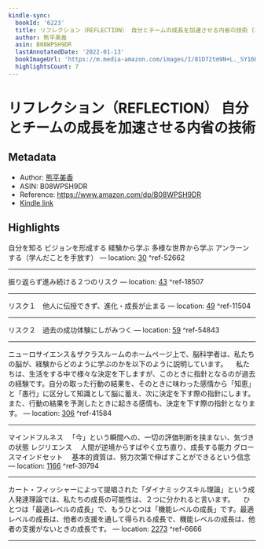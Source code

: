 ```yaml
---
kindle-sync:
  bookId: '6223'
  title: リフレクション（REFLECTION） 自分とチームの成長を加速させる内省の技術 (オリジナルフレームワークPPT・PDF特典付き)
  author: 熊平美香
  asin: B08WPSH9DR
  lastAnnotatedDate: '2022-01-13'
  bookImageUrl: 'https://m.media-amazon.com/images/I/81D72tm9N+L._SY160.jpg'
  highlightsCount: 7
---
```

# リフレクション（REFLECTION） 自分とチームの成長を加速させる内省の技術
## Metadata
* Author: [熊平美香](https://www.amazon.comundefined)
* ASIN: B08WPSH9DR
* Reference: https://www.amazon.com/dp/B08WPSH9DR
* [Kindle link](kindle://book?action=open&asin=B08WPSH9DR)

## Highlights
自分を知る ビジョンを形成する 経験から学ぶ 多様な世界から学ぶ アンラーンする（学んだことを手放す） — location: [30](kindle://book?action=open&asin=B08WPSH9DR&location=30) ^ref-52662

---
振り返らず進み続ける２つのリスク — location: [43](kindle://book?action=open&asin=B08WPSH9DR&location=43) ^ref-18507

---
リスク１　他人に伝授できず、進化・成長が止まる — location: [49](kindle://book?action=open&asin=B08WPSH9DR&location=49) ^ref-11504

---
リスク２　過去の成功体験にしがみつく — location: [59](kindle://book?action=open&asin=B08WPSH9DR&location=59) ^ref-54843

---
ニューロサイエンス＆ザクラスルームのホームページ上で、脳科学者は、私たちの脳が、経験からどのように学ぶのかを以下のように説明しています。 　私たちは、生活をする中で様々な決定を下しますが、このときに指針となるのが過去の経験です。自分の取った行動の結果を、そのときに味わった感情から「知恵」と「愚行」に区分して知識として脳に蓄え、次に決定を下す際の指針にします。また、行動の結果を予測したときに起きる感情も、決定を下す際の指針となります。 — location: [306](kindle://book?action=open&asin=B08WPSH9DR&location=306) ^ref-41584

---
マインドフルネス 　「今」という瞬間への、一切の評価判断を挟まない、気づきの状態 レジリエンス 　人間が逆境からすばやく立ち直り、成長する能力 グロースマインドセット 　基本的資質は、努力次第で伸ばすことができるという信念 — location: [1166](kindle://book?action=open&asin=B08WPSH9DR&location=1166) ^ref-39794

---
カート・フィッシャーによって提唱された「ダイナミックスキル理論」という成人発達理論では、私たちの成長の可能性は、２つに分かれると言います。 　ひとつは「最適レベルの成長」で、もうひとつは「機能レベルの成長」です。最適レベルの成長は、他者の支援を通して得られる成長で、機能レベルの成長は、他者の支援がないときの成長です。 — location: [2273](kindle://book?action=open&asin=B08WPSH9DR&location=2273) ^ref-6666

---
